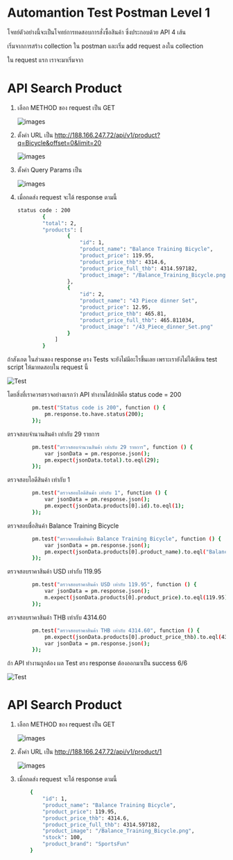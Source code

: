 # Automantion Test Postman Level 1
โจทย์ตัวอย่างนี้จะเป็นโจทย์การทดสอบการสั่งซื้อสินค้า ซึ่งประกอบด้วย API 4 เส้น

เริ่มจากการสร้าง collection ใน postman
และเริ่ม add request ลงใน collection

ใน request แรก เราจะมาเริ่มจาก 

# API Search Product


1. เลือก METHOD ของ request เป็น GET

    ![images](/images/METHOD.png)

2. ตั้งค่า URL เป็น http://188.166.247.72/api/v1/product?q=Bicycle&offset=0&limit=20

    ![images](/images/url.png)


3. ตั้งค่า Query Params เป็น


    ![images](/images/params.png)

4. เมื่อกดส่ง request จะได้ response ตามนี้
    ```sh
    status code : 200 
            {
            "total": 2,
            "products": [
                    {
                        "id": 1,
                        "product_name": "Balance Training Bicycle",
                        "product_price": 119.95,
                        "product_price_thb": 4314.6,
                        "product_price_full_thb": 4314.597182,
                        "product_image": "/Balance_Training_Bicycle.png"
                    },
                    {
                        "id": 2,
                        "product_name": "43 Piece dinner Set",
                        "product_price": 12.95,
                        "product_price_thb": 465.81,
                        "product_price_full_thb": 465.811034,
                        "product_image": "/43_Piece_dinner_Set.png"
                    }
                ]
            }
    ```

ถ้าสังเกต ในส่วนของ response ตรง Tests จะยังไม่มีอะไรขึ้นเลย เพราะเรายังไม่ได้เขียน test script ให้มาทดสอบใน request นี้ 

![Test](/images/Test.png)

โดยสิ่งที่เราควรตรวจอย่างแรกว่า API ทำงานได้ปกติคือ status code = 200 

```sh
        pm.test("Status code is 200", function () {
            pm.response.to.have.status(200);
        });
```
ตรวจสอบจำนวนสินค้า เท่ากับ 29 รายการ

```sh
        pm.test("ตรวจสอบจำนวนสินค้า เท่ากับ 29 รายการ", function () {
            var jsonData = pm.response.json();
            pm.expect(jsonData.total).to.eql(29);
        });
 ```

ตรวจสอบไอดีสินค้า เท่ากับ 1

```sh
        pm.test("ตรวจสอบไอดีสินค้า เท่ากับ 1", function () {
            var jsonData = pm.response.json();
            pm.expect(jsonData.products[0].id).to.eql(1);
        });
 ```

ตรวจสอบชื่อสินค้า Balance Training Bicycle

```sh
        pm.test("ตรวจสอบชื่อสินค้า Balance Training Bicycle", function () {
            var jsonData = pm.response.json();
            pm.expect(jsonData.products[0].product_name).to.eql("Balance Training Bicycle");
        });
 ```

ตรวจสอบราคาสินค้า USD เท่ากับ 119.95

```sh
        pm.test("ตรวจสอบราคาสินค้า USD เท่ากับ 119.95", function () {
            var jsonData = pm.response.json();
            m.expect(jsonData.products[0].product_price).to.eql(119.95);
        });

 ```

ตรวจสอบราคาสินค้า THB เท่ากับ 4314.60

```sh
        pm.test("ตรวจสอบราคาสินค้า THB เท่ากับ 4314.60", function () {
            pm.expect(jsonData.products[0].product_price_thb).to.eql(4314.60);
            var jsonData = pm.response.json();
        });
 ```
ถ้า API ทำงานถูกต้อง ผล Test ตรง response ต้องออกมาเป็น success 6/6

![Test](/images/testrespond.png)

# API Search Product


1. เลือก METHOD ของ request เป็น GET

    ![images](/images/METHOD.png)

2. ตั้งค่า URL เป็น http://188.166.247.72/api/v1/product/1

    ![images](/images/urlproductDetail.png)

4. เมื่อกดส่ง request จะได้ response ตามนี้
    ```sh
        {
            "id": 1,
            "product_name": "Balance Training Bicycle",
            "product_price": 119.95,
            "product_price_thb": 4314.6,
            "product_price_full_thb": 4314.597182,
            "product_image": "/Balance_Training_Bicycle.png",
            "stock": 100,
            "product_brand": "SportsFun"
        }
    ```